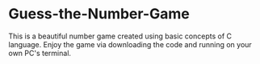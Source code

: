 # Guess-the-Number-Game

This is a beautiful number game created using basic concepts of C language. Enjoy the game via downloading the code and running on your own PC's terminal.

